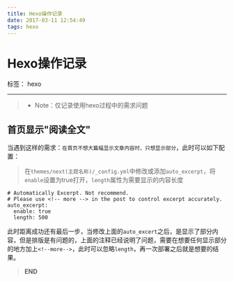 ```yaml
---
title: Hexo操作记录
date: 2017-03-11 12:54:49
tags: hexo
---
```

# Hexo操作记录

标签： hexo

---

> * Note：仅记录使用hexo过程中的需求问题

## 首页显示"阅读全文" ##

当遇到这样的需求：`在首页不想大篇幅显示文章内容时，只想显示部分`，此时可以如下配置：
> 在`themes/next(主题名称)/_config.yml`中修改或添加`auto_excerpt`，将`enable`设置为true打开，`length`属性为需要显示的内容长度
```
# Automatically Excerpt. Not recommend.
# Please use <!-- more --> in the post to control excerpt accurately.
auto_excerpt:
  enable: true
  length: 500
```
<!--more-->
此时距离成功还有最后一步，当修改上面的`auto_excert`之后，是显示了部分内容，但是排版是有问题的，上面的注释已经说明了问题，需要在想要任何显示部分的地方加上`<!--more-->`，此时可以忽略`length`，再一次部署之后就是想要的结果。
>  <b>END</b>
